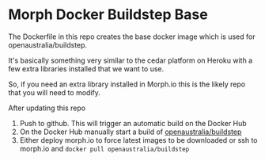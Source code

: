 # Morph Docker Buildstep Base

The Dockerfile in this repo creates the base docker image which is used for openaustralia/buildstep.

It's basically something very similar to the cedar platform on Heroku with a few extra libraries
installed that we want to use.

So, if you need an extra library installed in Morph.io this is the likely repo that you will need
to modify.

After updating this repo
1. Push to github. This will trigger an automatic build on the Docker Hub
2. On the Docker Hub manually start a build of [openaustralia/buildstep](https://registry.hub.docker.com/u/openaustralia/buildstep/)
3. Either deploy morph.io to force latest images to be downloaded or ssh to morph.io and `docker pull openaustralia/buildstep`

